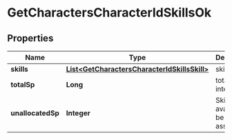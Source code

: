 
# GetCharactersCharacterIdSkillsOk

## Properties
Name | Type | Description | Notes
------------ | ------------- | ------------- | -------------
**skills** | [**List&lt;GetCharactersCharacterIdSkillsSkill&gt;**](GetCharactersCharacterIdSkillsSkill.md) | skills array | 
**totalSp** | **Long** | total_sp integer | 
**unallocatedSp** | **Integer** | Skill points available to be assigned |  [optional]



